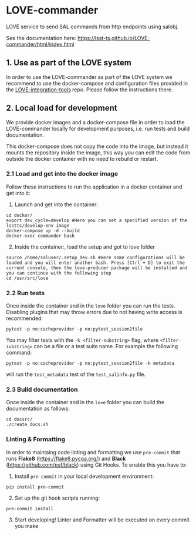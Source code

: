 # LOVE-commander

LOVE service to send SAL commands from http endpoints using salobj.

See the documentation here: https://lsst-ts.github.io/LOVE-commander/html/index.html

## 1. Use as part of the LOVE system

In order to use the LOVE-commander as part of the LOVE system we recommend to use the docker-compose and configuration files provided in the [LOVE-integration-tools](https://github.com/lsst-ts/LOVE-integration-tools) repo. Please follow the instructions there.

## 2. Local load for development

We provide docker images and a docker-compose file in order to load the LOVE-commander locally for development purposes, i.e. run tests and build documentation.

This docker-compose does not copy the code into the image, but instead it mounts the repository inside the image, this way you can edit the code from outside the docker container with no need to rebuild or restart.

### 2.1 Load and get into the docker image

Follow these instructions to run the application in a docker container and get into it:

1. Launch and get into the container:

```
cd docker/
export dev_cycle=develop #Here you can set a specified version of the lsstts/develop-env image
docker-compose up -d --build
docker-exec commander bash
```

2. Inside the container:, load the setup and got to love folder

```
source /home/saluser/.setup_dev.sh #Here some configurations will be loaded and you will enter another bash. Press [Ctrl + D] to exit the current console, then the love-producer package will be installed and you can continue with the following step
cd /usr/src/love
```

### 2.2 Run tests

Once inside the container and in the `love` folder you can run the tests. Disabling plugins that may throw errors due to not having write access is recommended:

```
pytest -p no:cacheprovider -p no:pytest_session2file
```

You may filter tests with the `-k <filter-substring>` flag, where `<filter-substring>` can be a file or a test suite name.
For example the following command:

```
pytest -p no:cacheprovider -p no:pytest_session2file -k metadata
```

will run the `test_metadata` test of the `test_salinfo.py` file.

### 2.3 Build documentation

Once inside the container and in the `love` folder you can build the documentation as follows:

```
cd docsrc/
./create_docs.sh
```

### Linting & Formatting
In order to maintaing code linting and formatting we use `pre-commit` that runs **Flake8** (https://flake8.pycqa.org/) and **Black** (https://github.com/psf/black) using Git Hooks. To enable this you have to:

1. Install `pre-commit` in your local development environment:
```
pip install pre-commit
```

2. Set up the git hook scripts running:
```
pre-commit install
```

3. Start developing! Linter and Formatter will be executed on every commit you make
